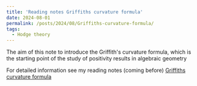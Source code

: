```yaml
---
title: 'Reading notes Griffiths curvature formula'
date: 2024-08-01
permalink: /posts/2024/08/Griffiths-curvature-formula/
tags:
  - Hodge theory
---
```


The aim of this note to introduce the Griffith's curvature formula, which is the starting point of the study of positivity results in algebraic geometry


For detailed information see my reading notes (coming before) [Griffiths curvature formula](https://yilimath.github.io/files/Hodge/GriffithCurvatureFormula.pdf)

